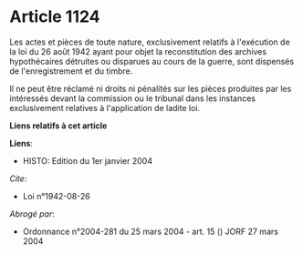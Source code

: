 # Article 1124

Les actes et pièces de toute nature, exclusivement relatifs à l'exécution de la loi du 26 août 1942 ayant pour objet la
reconstitution des archives hypothécaires détruites ou disparues au cours de la guerre, sont dispensés de l'enregistrement et
du timbre.

Il ne peut être réclamé ni droits ni pénalités sur les pièces produites par les intéressés devant la commission ou le
tribunal dans les instances exclusivement relatives à l'application de ladite loi.

**Liens relatifs à cet article**

**Liens**:

  - HISTO: Edition du 1er janvier 2004

_Cite_:

  - Loi n°1942-08-26

_Abrogé par_:

  - Ordonnance n°2004-281 du 25 mars 2004 - art. 15 () JORF 27 mars 2004
